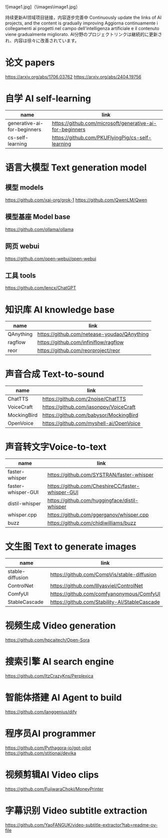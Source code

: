 ![image1.jpg]（\images\image1.jpg）

持续更新AI领域项目链接，内容逐步完善中
Continuously update the links of AI projects, and the content is gradually improving
Aggiorna continuamente i collegamenti ai progetti nel campo dell'intelligenza artificiale e il contenuto viene gradualmente migliorato.
AI分野のプロジェクトリンクは継続的に更新され、内容は徐々に改善されています。

# 论文 papers

https://arxiv.org/abs/1706.03762
https://arxiv.org/abs/2404.19756

# 自学 AI self-learning

| name                        | link                                                     |
| --------------------------- | -------------------------------------------------------- |
| generative-ai-for-beginners | https://github.com/microsoft/generative-ai-for-beginners |
| cs-self-learning            | https://github.com/PKUFlyingPig/cs-self-learning         |

# 语言大模型 Text generation model
## 模型 models

https://github.com/xai-org/grok-1
https://github.com/QwenLM/Qwen

## 模型基座 Model base
https://github.com/ollama/ollama

## 网页 webui
https://github.com/open-webui/open-webui

## 工具 tools
https://github.com/lencx/ChatGPT

# 知识库 AI knowledge base

| name      | link                                        |
| --------- | ------------------------------------------- |
| QAnything | https://github.com/netease-youdao/QAnything |
| ragflow   | https://github.com/infiniflow/ragflow       |
| reor      | https://github.com/reorproject/reor         |

# 声音合成 Text-to-sound

| name        | link                                    |
| ----------- | --------------------------------------- |
| ChatTTS     | https://github.com/2noise/ChatTTS       |
| VoiceCraft  | https://github.com/jasonppy/VoiceCraft  |
| MockingBird | https://github.com/babysor/MockingBird  |
| OpenVoice   | https://github.com/myshell-ai/OpenVoice |

# 声音转文字Voice-to-text

| name               | link                                             |     |
| ------------------ | ------------------------------------------------ | --- |
| faster-whisper     | https://github.com/SYSTRAN/faster-whisper        |     |
| faster-whisper-GUI | https://github.com/CheshireCC/faster-whisper-GUI |     |
| distil-whisper     | https://github.com/huggingface/distil-whisper    |     |
| whisper.cpp        | https://github.com/ggerganov/whisper.cpp         |     |
| buzz               | https://github.com/chidiwilliams/buzz            |     |

# 文生图 Text to generate images

| name             | link                                          |
| ---------------- | --------------------------------------------- |
| stable-diffusion | https://github.com/CompVis/stable-diffusion   |
| ControlNet       | https://github.com/lllyasviel/ControlNet      |
| ComfyUI          | https://github.com/comfyanonymous/ComfyUI     |
| StableCascade    | https://github.com/Stability-AI/StableCascade |

# 视频生成 Video generation
https://github.com/hpcaitech/Open-Sora

# 搜索引擎 AI search engine
https://github.com/ItzCrazyKns/Perplexica

# 智能体搭建 AI Agent to build
https://github.com/langgenius/dify

# 程序员AI programmer
https://github.com/Pythagora-io/gpt-pilot
https://github.com/stitionai/devika

# 视频剪辑AI Video clips
https://github.com/FujiwaraChoki/MoneyPrinter

# 字幕识别 Video subtitle extraction
https://github.com/YaoFANGUK/video-subtitle-extractor?tab=readme-ov-file

